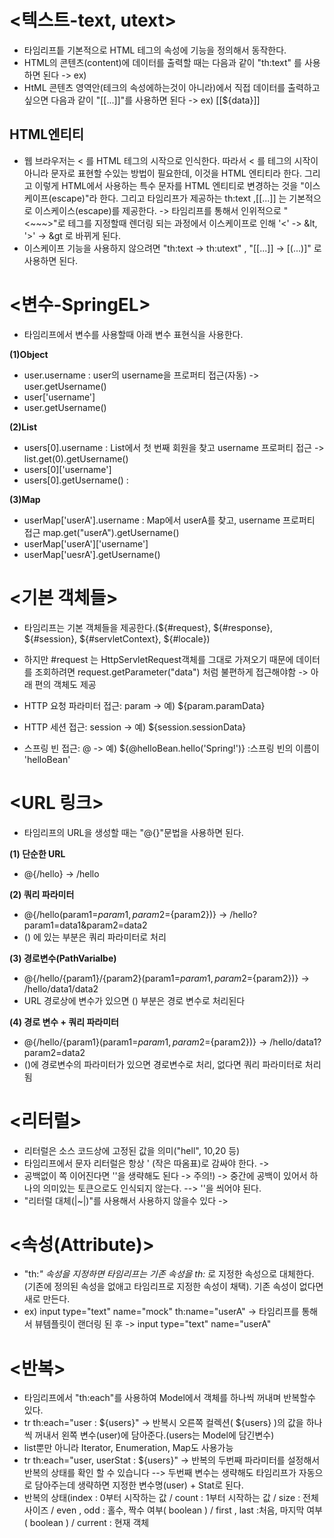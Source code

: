 __<텍스트-text, utext>__
==========================
- 타임리프틑 기본적으로 HTML 테그의 속성에 기능을 정의해서 동작한다.
- HTML의 콘텐츠(content)에 데이터를 출력할 때는 다음과 같이 "th:text" 를 사용하면 된다 -> ex) <span th:text="${data}">
- HtML 콘텐츠 영역안(테크의 속성에하는것이 아니라)에서 직접 데이터를 출력하고 싶으면 다음과 같이 "[[...]]"를 사용하면 된다 -> ex) [[${data}]]

__HTML엔티티__
-------------------
- 웹 브라우저는 < 를 HTML 테그의 시작으로 인식한다. 따라서 < 를 테그의 시작이 아니라 문자로 표현할 수있는 방법이 필요한데, 이것을 HTML 엔티티라 한다. 그리고 이렇게 HTML에서 사용하는 특수 문자를 HTML 엔티티로 변경하는 것을 "이스케이프(escape)"라 한다. 그리고 타임리프가 제공하는 th:text ,[[...]] 는 기본적으로 이스케이스(escape)를 제공한다. -> 타임리프를 통해서 인위적으로 "<~~~>"로 테그를 지정할때 렌더링 되는 과정에서 이스케이프로 인해 '<' -> &lt, '>' -> &gt 로 바뀌게 된다.
- 이스케이프 기능을 사용하지 않으려면 "th:text -> th:utext" , "[[...]] -> [(...)]" 로 사용하면 된다.    

__<변수-SpringEL>__
=====================
- 타임리프에서 변수를 사용할때 아래 변수 표현식을 사용한다.                 
 
__(1)Object__         
- user.username : user의 username을 프로퍼티 접근(자동) -> user.getUsername()
- user['username']
- user.getUsername()

__(2)List__             
- users[0].username : List에서 첫 번째 회원을 찾고 username 프로퍼티 접근 -> list.get(0).getUsername()
- users[0]['username']
- users[0].getUsername() :

__(3)Map__                
- userMap['userA'].username : Map에서 userA를 찾고, username 프로퍼티 접근 map.get("userA").getUsername()
- userMap['userA']['username']
- userMap['uesrA'].getUsername()


__<기본 객체들>__
========================
- 타임리프는 기본 객체들을 제공한다.(${#request}, ${#response}, ${#session}, ${#servletContext}, ${#locale})
- 하지만 #request 는 HttpServletRequest객체를 그대로 가져오기 때문에 데이터를 조회하려면 request.getParameter("data") 처럼 불편하게 접근해야함 -> 아래 편의 객체도 제공          

- HTTP 요청 파라미터 접근: param -> 예) ${param.paramData}
- HTTP 세션 접근: session -> 예) ${session.sessionData}
- 스프링 빈 접근: @ -> 예) ${@helloBean.hello('Spring!')} :스프링 빈의 이름이 'helloBean'

__<URL 링크>__
=================================
- 타임리프의 URL을 생성할 때는 "@{}"문법을 사용하면 된다.  

__(1) 단순한 URL__       
- @{/hello} -> /hello

__(2) 쿼리 파라미터__
- @{/hello(param1=${param1}, param2=${param2})} -> /hello?param1=data1&param2=data2
- () 에 있는 부분은 쿼리 파라미터로 처리

__(3) 경로변수(PathVarialbe)__
- @{/hello/{param1}/{param2}(param1=${param1}, param2=${param2})} -> /hello/data1/data2
- URL 경로상에 변수가 있으면 () 부분은 경로 변수로 처리된다

__(4) 경로 변수 + 쿼리 파라미터__
- @{/hello/{param1}(param1=${param1}, param2=${param2})} -> /hello/data1?param2=data2
- ()에 경로변수의 파라미터가 있으면 경로변수로 처리, 없다면 쿼리 파라미터로 처리됨


__<리터럴>__
=====================
- 리터럴은 소스 코드상에 고정된 값을 의미("hell", 10,20 등)
- 타임리프에서 문자 리터럴은 항상 ' (작은 따옴표)로 감싸야 한다. -> <span th:text="'hello'">
- 공백없이 쪽 이어진다면 ''을 생략해도 된다 -> 주의!) <span th:text="hello world!"></span> -> 중간에 공백이 있어서 하나의 의미있는 토큰으로도 인식되지 않는다. --> ''을 씌어야 된다.
- "리터럴 대체(|~|)"를 사용해서 사용하지 않을수 있다 -> <span th:text="|hello ${data}|">

__<속성(Attribute)>__
=======================
- "th:*" 속성을 지정하면 타임리프는 기존 속성을 th:* 로 지정한 속성으로 대체한다.(기존에 정의된 속성을 없애고 타임리프로 지정한 속성이 채택). 기존 속성이 없다면 새로 만든다.    
- ex) input type="text" name="mock" th:name="userA" -> 타임리프를 통해서 뷰템플릿이 랜더링 된 후 -> input type="text" name="userA"

__<반복>__
=============
- 타임리프에서 "th:each"를 사용하여 Model에서 객체를 하나씩 꺼내며 반복할수 있다.
- tr th:each="user : ${users}" -> 반복시 오른쪽 컬렉션( ${users} )의 값을 하나씩 꺼내서 왼쪽 변수(user)에 담아준다.(users는 Model에 담긴변수)
- list뿐만 아니라 Iterator, Enumeration, Map도 사용가능
- tr th:each="user, userStat : ${users}" -> 반복의 두번째 파라미터를 설정해서 반복의 상태를 확인 할 수 있습니다 --> 두번째 변수는 생략해도 타임리프가 자동으로 담아주는데 생략하면 지정한 변수명(user) + Stat로 된다.
- 반복의 상태(index : 0부터 시작하는 값 / count : 1부터 시작하는 값 / size : 전체 사이즈 / even , odd : 홀수, 짝수 여부( boolean ) / first , last :처음, 마지막 여부( boolean ) / current : 현재 객체


